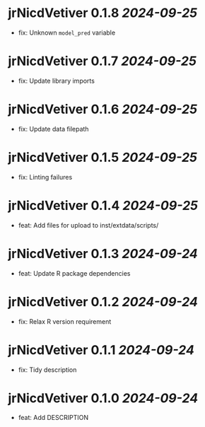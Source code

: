# jrNicdVetiver 0.1.8 _2024-09-25_
  * fix: Unknown `model_pred` variable

# jrNicdVetiver 0.1.7 _2024-09-25_
  * fix: Update library imports

# jrNicdVetiver 0.1.6 _2024-09-25_
  * fix: Update data filepath

# jrNicdVetiver 0.1.5 _2024-09-25_
  * fix: Linting failures

# jrNicdVetiver 0.1.4 _2024-09-25_
  * feat: Add files for upload to inst/extdata/scripts/

# jrNicdVetiver 0.1.3 _2024-09-24_
  * feat: Update R package dependencies

# jrNicdVetiver 0.1.2 _2024-09-24_
  * fix: Relax R version requirement

# jrNicdVetiver 0.1.1 _2024-09-24_
  * fix: Tidy description

# jrNicdVetiver 0.1.0 _2024-09-24_
  * feat: Add DESCRIPTION
